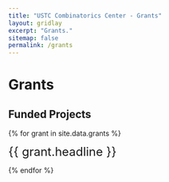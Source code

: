 ```yaml
---
title: "USTC Combinatorics Center - Grants"
layout: gridlay
excerpt: "Grants."
sitemap: false
permalink: /grants
---
```


# Grants

## Funded Projects

{% for grant in site.data.grants %}
<p><font size="5">{{ grant.headline }}</font></p>

{% endfor %}
